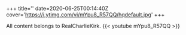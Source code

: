 +++
title=''
date=2020-06-25T00:14:40Z
cover='https://i.ytimg.com/vi/mYpu8_R57QQ/hqdefault.jpg'
+++

All content belongs to RealCharlieKirk.
{{< youtube mYpu8_R57QQ >}}

